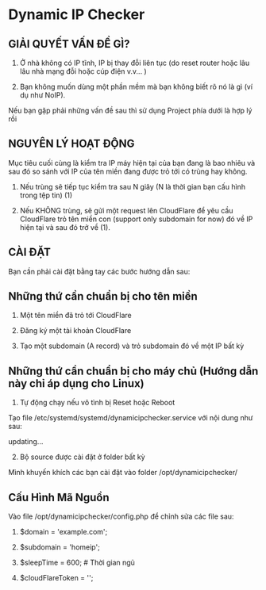 # Dynamic IP Checker

## GIẢI QUYẾT VẤN ĐỀ GÌ?

1. Ở nhà không có IP tĩnh, IP bị thay đỗi liên tục (do reset router hoặc lâu lâu nhà mạng đỗi hoặc cúp điện v.v... )

2. Bạn không muốn dùng một phần mềm mà bạn không biết rõ nó là gì (ví dụ như NoIP).

Nếu bạn gặp phải những vấn đề sau thì sử dụng Project phía dưới là hợp lý rồi

## NGUYÊN LÝ HOẠT ĐỘNG

Mục tiêu cuối cùng là kiểm tra IP máy hiện tại của bạn đang là bao nhiêu và sau đó so sánh với IP của tên miền đang được trỏ tới có trùng hay không.

1. Nếu trùng sẽ tiếp tục kiểm tra sau N giây (N là thời gian bạn cấu hình trong tệp tin) (1)

2. Nếu KHÔNG trùng, sẽ gửi một request lên CloudFlare để yêu cầu CloudFlare trỏ tên miền con (support only subdomain for now) đó về IP hiện tại và sau đó trở về (1).

## CÀI ĐẶT

Bạn cần phải cài đặt bằng tay các bước hướng dẫn sau:

## Những thứ cần chuẩn bị cho tên miền

1. Một tên miền đã trỏ tới CloudFlare

2. Đăng ký một tài khoản CloudFlare

3. Tạo một subdomain (A record) và trỏ subdomain đó về một IP bất kỳ

## Những thứ cần chuẩn bị cho máy chủ (Hướng dẫn này chỉ áp dụng cho Linux)

1. Tự động chạy nếu vô tình bị Reset hoặc Reboot

Tạo file /etc/systemd/systemd/dynamicipchecker.service với nội dung như sau:

updating...

2. Bộ source được cài đặt ở folder bất kỳ

Mình khuyến khích các bạn cài đặt vào folder /opt/dynamicipchecker/

## Cấu Hình Mã Nguồn

Vào file /opt/dynamicipchecker/config.php để chỉnh sửa các file sau:

1. $domain = 'example.com';

2. $subdomain = 'homeip';

3. $sleepTime = 600; # Thời gian ngủ

4. $cloudFlareToken = '';